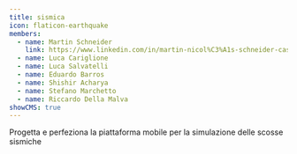 ```yaml
---
title: sismica
icon: flaticon-earthquake
members:
  - name: Martin Schneider
    link: https://www.linkedin.com/in/martin-nicol%C3%A1s-schneider-castro-731948216
  - name: Luca Cariglione
  - name: Luca Salvatelli
  - name: Eduardo Barros
  - name: Shishir Acharya
  - name: Stefano Marchetto
  - name: Riccardo Della Malva
showCMS: true
---
```


Progetta e perfeziona la piattaforma mobile per la simulazione delle scosse sismiche
